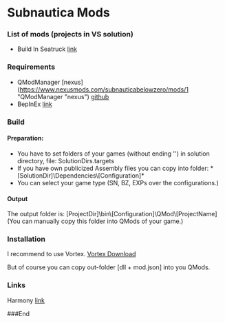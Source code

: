 # Subnautica Mods

### List of mods (projects in VS solution)

- Build In Seatruck [link](https://www.nexusmods.com/subnauticabelowzero/mods/287 "link")

### Requirements
- QModManager [nexus](https://www.nexusmods.com/subnauticabelowzero/mods/1 "QModManager "nexus") [github](https://github.com/QModManager/QModManager "github")
- BepInEx [link](https://github.com/BepInEx/BepInEx/releases "link")

### Build

#### Preparation:
- You have to set folders of your games (without ending '\') in solution directory, file: SolutionDirs.targets
- If you have own publicized Assembly files you can copy into folder: 
*[SolutionDir]\Dependencies\\[Configuration]\*
- You can select your game type (SN, BZ, EXPs over the configurations.)

#### Output
The output folder is:
[ProjectDir]\bin\\[Configuration]\QMod\\[ProjectName]\
(You can manually copy this folder into QMods of your game.)

### Installation
I recommend to use Vortex.
[Vortex Download](https://www.nexusmods.com/about/vortex/ "Vortex Download")

But of course you can copy out-folder [dll + mod.json] into you QMods.

### Links
Harmony [link](https://harmony.pardeike.net/ "link")

###End
